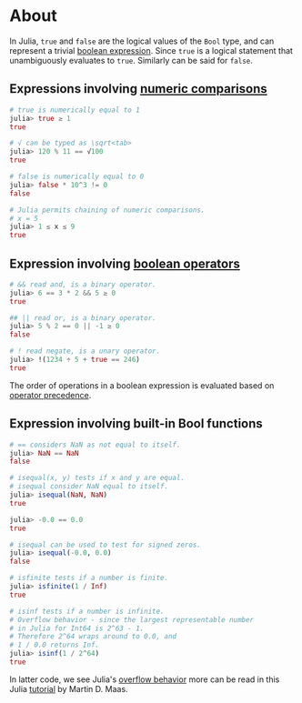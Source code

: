 # About

In Julia, `true` and `false` are the logical values of the `Bool` type, and can represent a trivial [boolean expression](https://en.wikipedia.org/wiki/Boolean_expression). Since `true` is a logical statement that unambiguously evaluates to `true`. Similarly can be said for `false`.

## Expressions involving [numeric comparisons](https://docs.julialang.org/en/v1/manual/mathematical-operations/#Numeric-Comparisons)

```julia
# true is numerically equal to 1
julia> true ≥ 1
true

# √ can be typed as \sqrt<tab>
julia> 120 % 11 == √100
true

# false is numerically equal to 0
julia> false * 10^3 != 0
false

# Julia permits chaining of numeric comparisons.
# x = 5
julia> 1 ≤ x ≤ 9
true
```

## Expression involving [boolean operators](https://docs.julialang.org/en/v1/manual/mathematical-operations/#Boolean-Operators)

```julia
# && read and, is a binary operator.
julia> 6 == 3 * 2 && 5 ≥ 0
true

## || read or, is a binary operator.
julia> 5 % 2 == 0 || -1 ≥ 0
false

# ! read negate, is a unary operator.
julia> !(1234 ÷ 5 + true == 246)
true
```

The order of operations in a boolean expression is evaluated based on [operator precedence](https://docs.julialang.org/en/v1/manual/mathematical-operations/#Operator-Precedence-and-Associativity).

## Expression involving built-in Bool functions

```julia
# == considers NaN as not equal to itself.
julia> NaN == NaN
false

# isequal(x, y) tests if x and y are equal.
# isequal consider NaN equal to itself.
julia> isequal(NaN, NaN)
true

julia> -0.0 == 0.0
true

# isequal can be used to test for signed zeros.
julia> isequal(-0.0, 0.0)
false

# isfinite tests if a number is finite.
julia> isfinite(1 / Inf)
true

# isinf tests if a number is infinite.
# Overflow behavior - since the largest representable number
# in Julia for Int64 is 2^63 - 1.
# Therefore 2^64 wraps around to 0.0, and
# 1 / 0.0 returns Inf.
julia> isinf(1 / 2^64)
true
```

In latter code, we see Julia's [overflow behavior](https://docs.julialang.org/en/v1/manual/integers-and-floating-point-numbers/#Overflow-behavior) more can be read in this Julia [tutorial](https://www.matecdev.com/posts/julia-types-numerical.html#gotcha-integer-vs-float) by Martin D. Maas.
